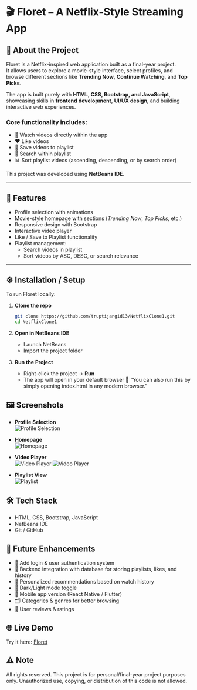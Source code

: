 # 🎬 Floret – A Netflix-Style Streaming App  

## 📖 About the Project  
Floret is a Netflix-inspired web application built as a final-year project.  
It allows users to explore a movie-style interface, select profiles, and browse different sections like **Trending Now**, **Continue Watching**, and **Top Picks**.  

The app is built purely with **HTML, CSS, Bootstrap, and JavaScript**, showcasing skills in **frontend development**, **UI/UX design**, and building interactive web experiences.  

### Core functionality includes:  
- 🎥 Watch videos directly within the app  
- ❤️ Like videos  
- 📂 Save videos to playlist  
- 🔎 Search within playlist  
- 📊 Sort playlist videos (ascending, descending, or by search order)  

This project was developed using **NetBeans IDE**.  

---

## 📌 Features  
- Profile selection with animations  
- Movie-style homepage with sections (*Trending Now*, *Top Picks*, etc.)  
- Responsive design with Bootstrap  
- Interactive video player  
- Like / Save to Playlist functionality  
- Playlist management:  
  - Search videos in playlist  
  - Sort videos by ASC, DESC, or search relevance  

---
## ⚙️ Installation / Setup  
To run Floret locally:  

1. **Clone the repo**  
   ```bash
   git clone https://github.com/truptijangid13/NetflixClone1.git 
   cd NetflixClone1

2. **Open in NetBeans IDE**  
   - Launch NetBeans  
   - Import the project folder  

3. **Run the Project**  
   - Right-click the project → **Run**  
   - The app will open in your default browser 🚀
“You can also run this by simply opening index.html in any modern browser.”

## 🖼️ Screenshots  

- **Profile Selection**  
  ![Profile Selection](assets/selectProfile.png)  

- **Homepage**  
  ![Homepage](assets/homepage.png)  

- **Video Player**  
  ![Video Player](assets/videoPlayer.png)
   ![Video Player](assets/videoPlayer2.png)

- **Playlist View**  
  ![Playlist](assets/playlist.png)  

## 🛠️ Tech Stack  
- HTML, CSS, Bootstrap, JavaScript  
- NetBeans IDE  
- Git / GitHub

## 🚀 Future Enhancements
- 🔐 Add login & user authentication system
- 📡 Backend integration with database for storing playlists, likes, and history
- 🎯 Personalized recommendations based on watch history
- 🌙 Dark/Light mode toggle
- 📱 Mobile app version (React Native / Flutter)
- 🗂️ Categories & genres for better browsing
- 📝 User reviews & ratings

## 🌐 Live Demo  
Try it here: [Floret](https://truptijangid13.github.io/NetflixClone1/)

  
## ⚠️ Note  
All rights reserved. This project is for personal/final-year project purposes only. Unauthorized use, copying, or distribution of this code is not allowed.

